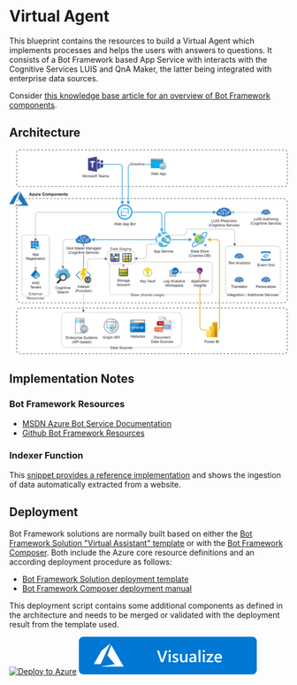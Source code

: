 ﻿# Virtual Agent
This blueprint contains the resources to build a Virtual Agent which implements processes and helps the users with answers to questions. It consists of a Bot Framework based App Service with interacts with the Cognitive Services LUIS and QnA Maker, the latter being integrated with enterprise data sources.

Consider [this knowledge base article for an overview of Bot Framework components](../../Knowledge/Knowhow-AzureBotService-Overview).

## Architecture
![Architecture](./Architecture.png)

## Implementation Notes
### Bot Framework Resources
* [MSDN Azure Bot Service Documentation](https://docs.microsoft.com/en-us/azure/bot-service/?view=azure-bot-service-4.0)
* [Github Bot Framework Resources](https://github.com/microsoft/botframework-sdk)

### Indexer Function
This [snippet provides a reference implementation](../../Snippets/csharp/qna-maker-data-ingestion-from-website) and shows the ingestion of data automatically extracted from a website.

## Deployment
Bot Framework solutions are normally built based on either the [Bot Framework Solution "Virtual Assistant" template](https://microsoft.github.io/botframework-solutions/virtual-assistant/tutorials/create-assistant/csharp/4-provision-your-azure-resources/) or with the [Bot Framework Composer](https://github.com/microsoft/BotFramework-Composer). Both include the Azure core resource definitions and an according deployment procedure as follows:
* [Bot Framework Solution deployment template](https://github.com/microsoft/botframework-solutions/tree/master/samples/csharp/assistants/virtual-assistant/VirtualAssistantSample/Deployment/Resources)
* [Bot Framework Composer deployment manual](https://docs.microsoft.com/en-us/composer/how-to-publish-bot)

This deployment script contains some additional components as defined in the architecture and needs to be merged or validated with the deployment result from the template used.

[![Deploy to Azure](https://aka.ms/deploytoazurebutton)](https://portal.azure.com/#create/Microsoft.Template/uri/https%3A%2F%2Fraw.githubusercontent.com%2Fgaraio%2FAzureRecipes%2Fmaster%2FBlueprints%2Fvirtual-agent%2Fazuredeploy.json)
[![Visualize](https://raw.githubusercontent.com/Azure/azure-quickstart-templates/master/1-CONTRIBUTION-GUIDE/images/visualizebutton.svg?sanitize=true)](http://armviz.io/#/?load=https%3A%2F%2Fraw.githubusercontent.com%2Fgaraio%2FAzureRecipes%2Fmaster%2FBlueprints%2Fvirtual-agent%2Fazuredeploy.json)